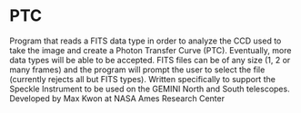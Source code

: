 # PTC
Program that reads a FITS data type in order to analyze the CCD used to take the image and create a Photon Transfer Curve
(PTC).
Eventually, more data types will be able to be accepted. FITS files can be of any size (1, 2 or many frames) and the program
will prompt the user to select the file (currently rejects all but FITS types). 
Written specifically to support the Speckle Instrument to be used on the GEMINI North and South telescopes. 
Developed by Max Kwon at NASA Ames Research Center 
